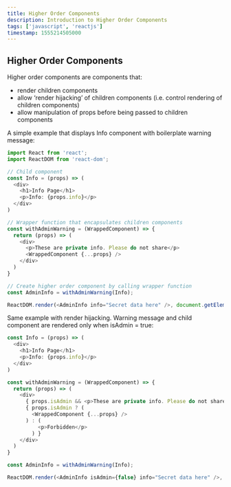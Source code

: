 ```yaml
---
title: Higher Order Components
description: Introduction to Higher Order Components
tags: ['javascript', 'reactjs']
timestamp: 1555214505000
---
```


## Higher Order Components

Higher order components are components that:

* render children components
* allow ‘render hijacking’ of children components (i.e. control rendering of children components)
* allow manipulation of props before being passed to children components

A simple example that displays Info component with boilerplate warning message:

```js
import React from 'react';
import ReactDOM from 'react-dom';

// Child component
const Info = (props) => (
  <div>
    <h1>Info Page</h1>
    <p>Info: {props.info}</p>
  </div>
)

// Wrapper function that encapsulates children components
const withAdminWarning = (WrappedComponent) => {
  return (props) => (
    <div>
      <p>These are private info. Please do not share</p>
      <WrappedComponent {...props} />
    </div>
  )
}

// Create higher order component by calling wrapper function
const AdminInfo = withAdminWarning(Info);

ReactDOM.render(<AdminInfo info="Secret data here" />, document.getElementById('root'));
```

Same example with render hijacking. Warning message and child component are rendered only when isAdmin = true:

```js
const Info = (props) => (
  <div>
    <h1>Info Page</h1>
    <p>Info: {props.info}</p>
  </div>
)

const withAdminWarning = (WrappedComponent) => {
  return (props) => (
    <div>
      { props.isAdmin && <p>These are private info. Please do not share</p> }
      { props.isAdmin ? (
        <WrappedComponent {...props} />
      ) : (
          <p>Forbidden</p>
        ) }
    </div>
  )
}

const AdminInfo = withAdminWarning(Info);

ReactDOM.render(<AdminInfo isAdmin={false} info="Secret data here" />, document.getElementById('root'));
```
